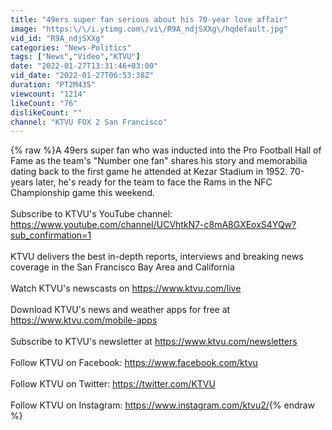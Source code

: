 ```yaml
---
title: "49ers super fan serious about his 70-year love affair"
image: "https:\/\/i.ytimg.com\/vi\/R9A_ndjSXXg\/hqdefault.jpg"
vid_id: "R9A_ndjSXXg"
categories: "News-Politics"
tags: ["News","Video","KTVU"]
date: "2022-01-27T13:31:46+03:00"
vid_date: "2022-01-27T06:53:38Z"
duration: "PT2M43S"
viewcount: "1214"
likeCount: "76"
dislikeCount: ""
channel: "KTVU FOX 2 San Francisco"
---
```

{% raw %}A 49ers super fan who was inducted into the Pro Football Hall of Fame as the team's &quot;Number one fan&quot; shares his story and memorabilia dating back to the first game he attended at Kezar Stadium in 1952. 70-years later, he's ready for the team to face the Rams in the NFC Championship game this weekend.<br /><br />Subscribe to KTVU's YouTube channel:<br /><a rel="nofollow" target="blank" href="https://www.youtube.com/channel/UCVhtkN7-c8mA8GXEoxS4YQw?sub_confirmation=1">https://www.youtube.com/channel/UCVhtkN7-c8mA8GXEoxS4YQw?sub_confirmation=1</a><br /><br />KTVU delivers the best in-depth reports, interviews and breaking news coverage in the San Francisco Bay Area and California<br /><br />Watch KTVU's newscasts on <a rel="nofollow" target="blank" href="https://www.ktvu.com/live">https://www.ktvu.com/live</a><br /><br />Download KTVU's news and weather apps for free at <a rel="nofollow" target="blank" href="https://www.ktvu.com/mobile-apps">https://www.ktvu.com/mobile-apps</a><br /><br />Subscribe to KTVU's newsletter at <a rel="nofollow" target="blank" href="https://www.ktvu.com/newsletters">https://www.ktvu.com/newsletters</a><br /><br />Follow KTVU on Facebook: <a rel="nofollow" target="blank" href="https://www.facebook.com/ktvu">https://www.facebook.com/ktvu</a><br /><br />Follow KTVU on Twitter: <a rel="nofollow" target="blank" href="https://twitter.com/KTVU">https://twitter.com/KTVU</a><br /><br />Follow KTVU on Instagram: <a rel="nofollow" target="blank" href="https://www.instagram.com/ktvu2/">https://www.instagram.com/ktvu2/</a>{% endraw %}

